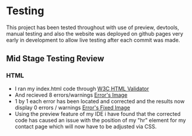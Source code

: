 # Testing

This project has been tested throughout with use of preview, devtools, manual testing and also the website was deployed on github pages very early in development to allow live testing after each commit was made.

## Mid Stage Testing Review

### HTML

* I ran my index.html code through [W3C HTML Validator](https://validator.w3.org)
* And recieved 8 errors/warnings [Error's Image](https://github.com/Birrellc/ms2-ci/tree/master/assets/images/testing-images/html-validator-errors.png/)
* 1 by 1 each error has been located and corrected and the results now display 0 errors / warnings [Error's Fixed Image](https://github.com/Birrellc/ms2-ci/tree/master/assets/images/testing-images/html-validator-fixed.png/)
* Using the preview feature of my IDE i have found that the corrected code has caused an issue with the position of my "hr" element for my contact page which will now have to be adjusted via CSS. 